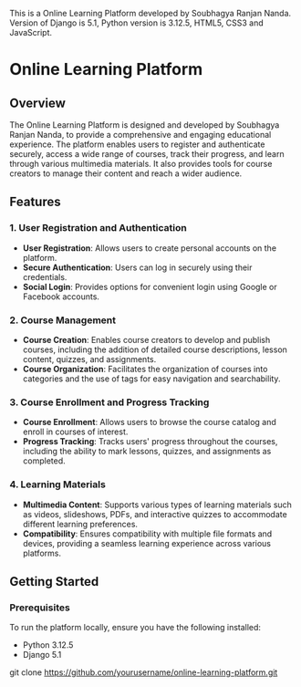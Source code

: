 This is a Online Learning Platform developed by Soubhagya Ranjan Nanda. Version of Django is 5.1, Python version is 3.12.5, HTML5, CSS3 and JavaScript.

# Online Learning Platform

## Overview

The Online Learning Platform is designed and developed by Soubhagya Ranjan Nanda, to provide a comprehensive and engaging educational experience. The platform enables users to register and authenticate securely, access a wide range of courses, track their progress, and learn through various multimedia materials. It also provides tools for course creators to manage their content and reach a wider audience.

## Features

### 1. User Registration and Authentication
- **User Registration**: Allows users to create personal accounts on the platform.
- **Secure Authentication**: Users can log in securely using their credentials.
- **Social Login**: Provides options for convenient login using Google or Facebook accounts.

### 2. Course Management
- **Course Creation**: Enables course creators to develop and publish courses, including the addition of detailed course descriptions, lesson content, quizzes, and assignments.
- **Course Organization**: Facilitates the organization of courses into categories and the use of tags for easy navigation and searchability.

### 3. Course Enrollment and Progress Tracking
- **Course Enrollment**: Allows users to browse the course catalog and enroll in courses of interest.
- **Progress Tracking**: Tracks users' progress throughout the courses, including the ability to mark lessons, quizzes, and assignments as completed.

### 4. Learning Materials
- **Multimedia Content**: Supports various types of learning materials such as videos, slideshows, PDFs, and interactive quizzes to accommodate different learning preferences.
- **Compatibility**: Ensures compatibility with multiple file formats and devices, providing a seamless learning experience across various platforms.

## Getting Started

### Prerequisites
To run the platform locally, ensure you have the following installed:
- Python 3.12.5
- Django 5.1

git clone https://github.com/yourusername/online-learning-platform.git
